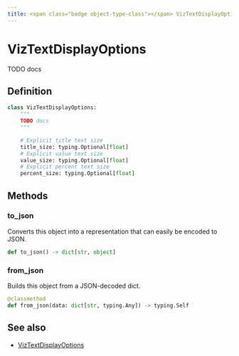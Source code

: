 ```yaml
---
title: <span class="badge object-type-class"></span> VizTextDisplayOptions
---
```

# <span class="badge object-type-class"></span> VizTextDisplayOptions

TODO docs

## Definition

```python
class VizTextDisplayOptions:
    """
    TODO docs
    """

    # Explicit title text size
    title_size: typing.Optional[float]
    # Explicit value text size
    value_size: typing.Optional[float]
    # Explicit percent text size
    percent_size: typing.Optional[float]
```
## Methods

### <span class="badge object-method"></span> to_json

Converts this object into a representation that can easily be encoded to JSON.

```python
def to_json() -> dict[str, object]
```

### <span class="badge object-method"></span> from_json

Builds this object from a JSON-decoded dict.

```python
@classmethod
def from_json(data: dict[str, typing.Any]) -> typing.Self
```

## See also

 * <span class="badge builder"></span> [VizTextDisplayOptions](./builder-VizTextDisplayOptions.md)
